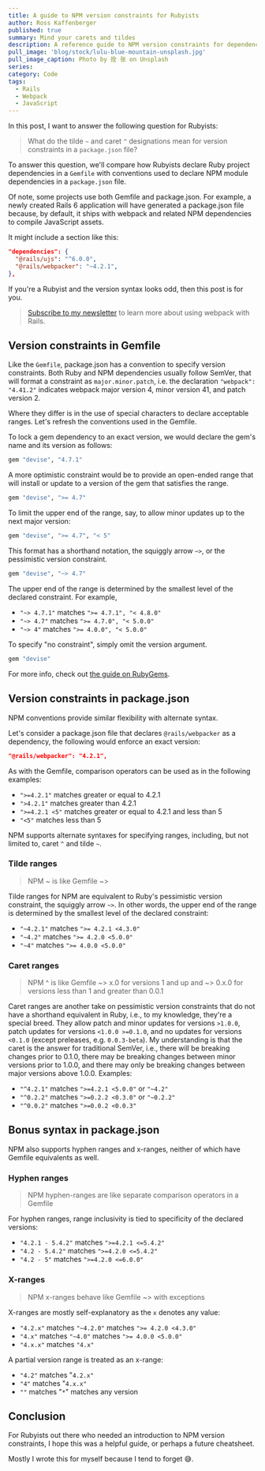 ```yaml
---
title: A guide to NPM version constraints for Rubyists
author: Ross Kaffenberger
published: true
summary: Mind your carets and tildes
description: A reference guide to NPM version constraints for dependencies declared in the package.json file of a Rails project from the perspective of a Ruby developer familiar with similar conventions used to specify Ruby dependencies in a Gemfile.
pull_image: 'blog/stock/lulu-blue-mountain-unsplash.jpg'
pull_image_caption: Photo by 拴 张 on Unsplash
series:
category: Code
tags:
  - Rails
  - Webpack
  - JavaScript
---
```

In this post, I want to answer the following question for Rubyists:

> What do the tilde `~` and caret `^` designations mean for version constraints in a `package.json` file?

To answer this question, we'll compare how Rubyists declare Ruby project dependencies in a `Gemfile` with conventions used to declare NPM module dependencies in a `package.json` file.

Of note, some projects use both Gemfile and package.json. For example, a newly created Rails 6 application will have generated a package.json file because, by default, it ships with webpack and related NPM dependencies to compile JavaScript assets.

It might include a section like this:

```json
"dependencies": {
  "@rails/ujs": "^6.0.0",
  "@rails/webpacker": "~4.2.1",
},
```
If you're a Rubyist and the version syntax looks odd, then this post is for you.

> [Subscribe to my newsletter](https://little-fog-6985.ck.page/9c5bc129d8) to learn more about using webpack with Rails.

## Version constraints in Gemfile

Like the `Gemfile`, package.json has a convention to specify version constraints. Both Ruby and NPM dependencies usually follow SemVer, that will format a constraint as `major.minor.patch`, i.e. the declaration `"webpack": "4.41.2"` indicates webpack major version 4, minor version 41, and patch version 2.

Where they differ is in the use of special characters to declare acceptable ranges. Let's refresh the conventions used in the Gemfile.

To lock a gem dependency to an exact version, we would declare the gem's name and its version as follows:

```ruby
gem "devise", "4.7.1"
```

A more optimistic constraint would be to provide an open-ended range that will install or update to a version of the gem that satisfies the range.

```ruby
gem "devise", ">= 4.7"
```

To limit the upper end of the range, say, to allow minor updates up to the next major version:

```ruby
gem "devise", ">= 4.7", "< 5"
```

This format has a shorthand notation, the squiggly arrow `~>`, or the pessimistic version constraint.

```ruby
gem "devise", "~> 4.7"
```

The upper end of the range is determined by the smallest level of the declared constraint. For example,

* `"~> 4.7.1"` matches `">= 4.7.1", "< 4.8.0"`
* `"~> 4.7"`   matches `">= 4.7.0", "< 5.0.0"`
* `"~> 4"`     matches `">= 4.0.0", "< 5.0.0"`

To specify "no constraint", simply omit the version argument.

```ruby
gem "devise"
```

For more info, check out [the guide on RubyGems](https://guides.rubygems.org/patterns/#declaring-dependencies).

## Version constraints in package.json

NPM conventions provide similar flexibility with alternate syntax.

Let's consider a package.json file that declares `@rails/webpacker` as a dependency, the following would enforce an exact version:

```json
"@rails/webpacker": "4.2.1",
```

As with the Gemfile, comparison operators can be used as in the following examples:

* `">=4.2.1"` matches greater or equal to 4.2.1
* `">4.2.1"` matches greater than 4.2.1
* `">=4.2.1 <5"` matches greater or equal to 4.2.1 and less than 5
* `"<5"` matches less than 5

NPM supports alternate syntaxes for specifying ranges, including, but not limited to, caret `^` and tilde `~`.

### Tilde ranges

> NPM ~ is like Gemfile ~>

Tilde ranges for NPM are equivalent to Ruby's pessimistic version constraint, the squiggly arrow `~>`. In other words, the upper end of the range is determined by the smallest level of the declared constraint:

* `"~4.2.1"` matches `">= 4.2.1 <4.3.0"`
* `"~4.2"`   matches `">= 4.2.0 <5.0.0"`
* `"~4"`     matches `">= 4.0.0 <5.0.0"`

### Caret ranges

> NPM ^ is like Gemfile ~> x.0 for versions 1 and up and ~> 0.x.0 for versions less than 1 and greater than 0.0.1

Caret ranges are another take on pessimistic version constraints that do not have a shorthand equivalent in Ruby, i.e., to my knowledge, they're a special breed. They allow patch and minor updates for versions `>1.0.0`, patch updates for versions `<1.0.0 >=0.1.0`, and no updates for versions `<0.1.0` (except preleases, e.g. `0.0.3-beta`). My understanding is that the caret is the answer for traditional SemVer, i.e., there will be breaking changes prior to 0.1.0, there may be breaking changes between minor versions prior to 1.0.0, and there may only be breaking changes between major versions above 1.0.0. Examples:

* `"^4.2.1"` matches `">=4.2.1 <5.0.0"` or `"~4.2"`
* `"^0.2.2"` matches `">=0.2.2 <0.3.0"` or `"~0.2.2"`
* `"^0.0.2"` matches `">=0.0.2 <0.0.3"`

## Bonus syntax in package.json

NPM also supports hyphen ranges and x-ranges, neither of which have Gemfile equivalents as well.

### Hyphen ranges

> NPM hyphen-ranges are like separate comparison operators in a Gemfile

For hyphen ranges, range inclusivity is tied to specificity of the declared versions:

* `"4.2.1 - 5.4.2"` matches `">=4.2.1 <=5.4.2"`
* `"4.2 - 5.4.2"`   matches `">=4.2.0 <=5.4.2"`
* `"4.2 - 5"`       matches `">=4.2.0 <=6.0.0"`

### X-ranges

> NPM x-ranges behave like Gemfile ~> with exceptions

X-ranges are mostly self-explanatory as the `x` denotes any value:

* `"4.2.x"` matches `"~4.2.0"` matches `">= 4.2.0 <4.3.0"`
* `"4.x"`   matches `"~4.0"`   matches `">= 4.0.0 <5.0.0"`
* `"4.x.x"` matches `"4.x"`

A partial version range is treated as an x-range:

* `"4.2"` matches "`4.2.x"`
* `"4"`   matches "`4.x.x"`
* `""`    matches "`*`" matches any version

## Conclusion

For Rubyists out there who needed an introduction to NPM version constraints, I hope this was a helpful guide, or perhaps a future cheatsheet.

Mostly I wrote this for myself because I tend to forget 😅.
